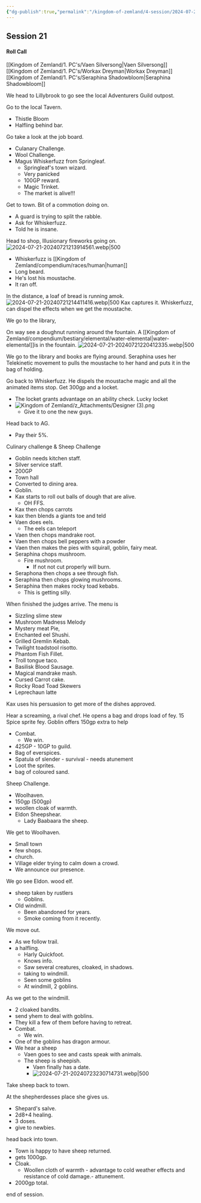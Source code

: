 ```yaml
---
{"dg-publish":true,"permalink":"/kingdom-of-zemland/4-session/2024-07-21/","tags":["Session_Note"]}
---
```




## Session 21

#### Roll Call

[[Kingdom of Zemland/1. PC's/Vaen Silversong\|Vaen Silversong]]
[[Kingdom of Zemland/1. PC's/Workax Dreyman\|Workax Dreyman]]
[[Kingdom of Zemland/1. PC's/Seraphina Shadowbloom\|Seraphina Shadowbloom]]


We head to Lillybrook to go see the local Adventurers Guild outpost.

Go to the local Tavern.
- Thistle Bloom
- Halfling behind bar.

Go take a look at the job board.
- Culanary Challenge.
- Wool Challenge.
- Magus Whiskerfuzz from Springleaf.
	- Springleaf's town wizard.
	- Very panicked
	- 100GP reward.
	- Magic Trinket.
	- The market is alive!!!

Get to town.
Bit of a commotion doing on.
- A guard is trying to split the rabble.
- Ask for Whiskerfuzz.
- Told he is insane.

Head to shop, Illusionary fireworks going on.
![2024-07-21-20240721213914561.webp|500](/img/user/Kingdom%20of%20Zemland/z_Attachments/2024-07-21-20240721213914561.webp)
- Whiskerfuzz is [[Kingdom of Zemland/compendium/races/human\|human]]
- Long beard.
- He's lost his moustache.
- It ran off.

In the distance, a loaf of bread is running amok.
![2024-07-21-20240721214411416.webp|500](/img/user/Kingdom%20of%20Zemland/z_Attachments/2024-07-21-20240721214411416.webp)
Kax captures it.
Whiskerfuzz, can dispel the effects when we get the moustache.

We go to the library, 

On way see a doughnut running around the fountain.
A [[Kingdom of Zemland/compendium/bestiary/elemental/water-elemental\|water-elemental]]is in the fountain.
![2024-07-21-20240721220412335.webp|500](/img/user/Kingdom%20of%20Zemland/z_Attachments/2024-07-21-20240721220412335.webp)

We go to the library and books are flying around.
Seraphina uses her Telekinetic movement to pulls the moustache to her hand and puts it in the bag of holding.

Go back to Whiskerfuzz.
He dispels the moustache magic and all the animated items stop.
Get 300gp and a locket.
- The locket grants advantage on an ability check.  Lucky locket
- ![Kingdom of Zemland/z_Attachments/Designer (3).png](/img/user/Kingdom%20of%20Zemland/z_Attachments/Designer%20(3).png)
	- Give it to one the new guys.

Head back to AG.
- Pay their 5%.

Culinary challenge & Sheep Challenge
- Goblin needs kitchen staff.
- Silver service staff.
- 200GP
- Town hall
- Converted to dining area.
- Goblin.
- Kax starts to roll out balls of dough that are alive.
	- OH FFS.
- Kax then chops carrots
- kax then blends a giants toe and teld 
- Vaen does eels.
	- The eels can teleport
- Vaen then chops mandrake root.
- Vaen then chops bell peppers with a powder
- Vaen then makes the pies with squirall, goblin, fairy meat.
- Seraphina chops mushroom.
	- Fire mushroom.
		- If not not cut properly will burn.
- Seraphona then chops a see through fish.
- Seraphina then chops glowing mushrooms.
- Seraphina then makes rocky toad kebabs.
	- This is getting silly.

When finished the judges arrive.
The menu is
- Sizzling slime stew
- Mushroom Madness Melody
- Mystery meat Pie,
- Enchanted eel Shushi.
- Grilled Gremlin Kebab.
- Twilight toadstool risotto.
- Phantom Fish Fillet.
- Troll tongue taco.
- Basilisk Blood Sausage.
- Magical mandrake mash.
- Cursed Carrot cake.
- Rocky Road Toad Skewers
- Leprechaun latte

Kax uses his persuasion to get more of the dishes approved.

Hear a screaming, a rival chef.  He opens a bag and drops load of fey. 15 Spice sprite fey.
 Goblin offers 150gp extra to help
- Combat.
	- We win.
- 425GP - 10GP to guild.
- Bag of everspices.
- Spatula of slender - survival - needs atunement
- Loot the sprites.
- bag of coloured sand.


Sheep Challenge.
- Woolhaven.
- 150gp (500gp)
- woollen cloak of warmth.
- Eldon Sheepshear.
	- Lady Baabaara the sheep.

We get to Woolhaven.
- Small town
- few shops.
- church.
- Village elder trying to calm down a crowd.
- We announce our presence.

We go see Eldon.
wood elf.
- sheep taken by rustlers 
	- Goblins.
- Old windmill.
	- Been abandoned for years.
	- Smoke coming from it recently.

We move out.
- As we follow trail.
- a halfling.
	- Harly Quickfoot.
	- Knows info.
	- Saw several creatures, cloaked, in shadows.
	- taking to windmill.
	- Seen some goblins
	- At windmill, 2 goblins.

As we get to the windmill.
- 2 cloaked bandits.
- send yhem to deal with goblins.
- They kill a few of them before having to retreat.
- Combat.
	- We win.
- One of the goblins has dragon armour.
- We hear a sheep 
	- Vaen goes to see and casts speak with animals.
	- The sheep is sheepish.
		- Vaen finally has a date.
		- ![2024-07-21-20240723230714731.webp|500](/img/user/Kingdom%20of%20Zemland/z_Attachments/2024-07-21-20240723230714731.webp)

Take sheep back to town.

At the shepherdesses place she gives us.
- Shepard's salve.
- 2d8+4 healing.
- 3 doses.
- give to newbies.

head back into town.
- Town is happy to have sheep returned.
- gets 1000gp.
- Cloak.
	- Woollen cloth of warmth - advantage to cold weather effects and resistance of cold damage.- attunement.
- 2000gp total.


end of session.





